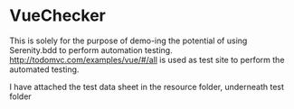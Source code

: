 # VueChecker
This is solely for the purpose of demo-ing the potential of using Serenity.bdd to perform automation testing. http://todomvc.com/examples/vue/#/all is used as test site to perform the automated testing.

I have attached the test data sheet in the resource folder, underneath test folder
